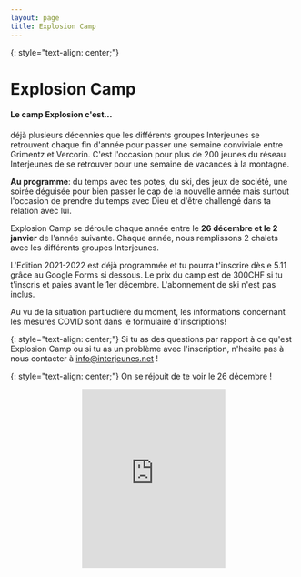 ```yaml
---
layout: page
title: Explosion Camp
---
```

{: style="text-align: center;"}
# Explosion Camp

#### Le camp Explosion c'est...

déjà plusieurs décennies que les différents groupes Interjeunes se retrouvent chaque fin d'année pour passer une semaine conviviale entre Grimentz et Vercorin. C'est l'occasion pour plus de 200 jeunes du réseau Interjeunes de se retrouver pour une semaine de vacances à la montagne.

**Au programme**: du temps avec tes potes, du ski, des jeux de société, une soirée déguisée pour bien passer le cap de la nouvelle année mais surtout l'occasion de prendre du temps avec Dieu et d'être challengé dans ta relation avec lui. 

Explosion Camp se déroule chaque année entre le **26 décembre et le 2 janvier** de l'année suivante. Chaque année, nous remplissons 2 chalets avec les différents groupes Interjeunes. 

L'Edition 2021-2022 est déjà programmée et tu pourra t'inscrire dès e 5.11 grâce au Google Forms si dessous. Le prix du camp est de 300CHF si tu t'inscris et paies avant le 1er décembre. L'abonnement de ski n'est pas inclus.

Au vu de la situation partiuclière du moment, les informations concernant les mesures COVID sont dans le formulaire d'inscriptions!

{: style="text-align: center;"}
Si tu as des questions par rapport à ce qu'est Explosion Camp ou si tu as un problème avec l'inscription, n'hésite pas à nous contacter à [info@interjeunes.net](mailto:info@interjeunes.net) !

{: style="text-align: center;"}
On se réjouit de te voir le 26 décembre !
<p align="center">
<iframe width="50%" height="315" src="https://www.youtube.com/embed/o18RmRXpx-Y" title="YouTube video player" frameborder="0" allow="accelerometer; autoplay; clipboard-write; encrypted-media; gyroscope; picture-in-picture" allowfullscreen marginheight="0" marginwidth="0"></iframe>
</p>
